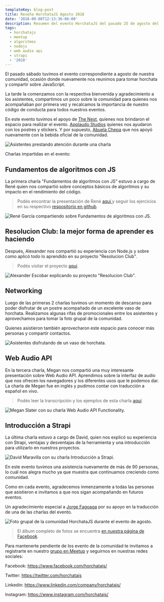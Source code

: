 ```yaml
---
templateKey: blog-post
title: Reseña HorchataJS Agosto 2018
date: '2018-09-08T12:13:36-06:00'
description: Resumen del evento HorchataJS del pasado 25 de agosto del 2018.
tags:
  - horchatajs
  - meetup
  - algoritmos
  - nodejs
  - web audio api
  - strapi
  - '2018'
---
```


El pasado sábado tuvimos el evento correspondiente a agosto de nuestra comunidad, ocasión donde nuevamente nos reunimos para tomar horchata y compartir sobre JavaScript.

La tarde la comenzamos con la respectiva bienvenida y agradecimiento a los asistentes, compartimos un poco sobre la comunidad para quienes nos acompañaban por primera vez y recalcamos la importancia de nuestro código de conducta para todos nuestros eventos.

En este evento tuvimos el apoyo de [The Nest](https://thenestsv.com/), quienes nos brindaron el espacio para realizar el evento. [Applaudo Studios](https://applaudostudios.com/) quienes nos ayudaron con los postres y stickers. Y por supuesto, [Abuela Chepa](https://www.facebook.com/abuelachepa/) que nos apoyó nuevamente con la bebida oficial de la comunidad.

![Asistentes prestando atención durante una charla](/img/dsc_0030.jpg)

Charlas impartidas en el evento:

## Fundamentos de algoritmos con JS

La primera charla "Fundamentos de algoritmos con JS" estuvo a cargo de René quien nos compartió sobre conceptos básicos de algoritmos y su impacto en el rendimiento del código.

> Podés encontrar la presentación de René [aquí ](https://docs.google.com/presentation/d/1-zUcByx2OxgOMB1gjMF5p5OH3kv55RcDSKxbm6zSudE/)y seguir los ejercicios en su respectivo [respositorio en github](https://github.com/ragar90/horchatajs_algoritmos).

![René García compartiendo sobre Fundamentos de algoritmos con JS.](/img/dsc_0022.jpg)

## Resolucion Club: la mejor forma de aprender es haciendo

Después, Alexander nos compartió su experiencia con Node.js y sobre como aplicó todo lo aprendido en su proyecto "Resolucion Club".

> Podés visitar el proyecto [aquí](http://resolucion.club/).

![Alexander Escobar explicando su proyecto "Resolucion Club".](/img/dsc_0043.jpg)

## Networking

Luego de las primeras 2 charlas tuvimos un momento de descanso para poder disfrutar de un postre acompañado de un excelente vaso de horchata. Realizamos algunas rifas de promocionales entre los asistentes y aprovechamos para tomar la foto grupal de la comunidad.

Quienes asistieron también aprovecharon este espacio para conocer más personas y compartir contactos.

![Asistentes disfrutando de un vaso de horchata.](/img/dsc_0071.jpg)

## Web Audio API

En la tercera charla, Megan nos compartió una muy interesante presentación sobre Web Audio API. Aprendimos sobre la interfaz de audio que nos ofrecen los navegadores y los diferentes usos que le podemos dar. La charla de Megan fue en inglés y pudimos contar con traducción a español en vivo.

> Podés leer la transcripción y los ejemplos de esta charla [aquí](https://github.com/meslater1030/web-audio-api-sample).

![Megan Slater con su charla Web Audio API Functionality.](/img/dsc_0073.jpg)

## Introducción a Strapi

La última charla estuvo a cargo de David, quien nos explicó su experiencia con Strapi, ventajas y desventajas de la herramienta y una introducción para utilizarlo en nuestros proyectos.

![David Maravilla con su charla Introducción a Strapi.](/img/dsc_0092.jpg)

En este evento tuvimos una asistencia nuevamente de más de 90 personas, lo cuál nos alegra mucho ya que muestra que continuamos creciendo como comunidad.

Como en cada evento, agradecemos inmenzamente a todas las personas que asistieron e invitamos a que nos sigan acompañando en futuros eventos.

Un agradecimiento especial a [Jorge Fagoaga](https://www.upwork.com/o/profiles/users/_~01916953daa91e5655/) por su apoyo en la traducción de una de las charlas del evento.

![Foto grupal de la comunidad HorchataJS durante el evento de agosto.](/img/dsc_0060.jpg)

> El álbum completo de fotos se encuentra [en nuestra página de Facebook](https://www.facebook.com/pg/horchatajs/photos/?tab=album&album_id=533890593737855).

Para mantenerte pendiente de los evento de la comunidad te invitamos a registrarte en nuestro [grupo en Meetup](https://www.meetup.com/es-ES/horchatajs/) y seguirnos en nuestras redes sociales:

Facebook: <https://www.facebook.com/horchatajs/>

Twitter: <https://twitter.com/horchatajs>

Linkedin: <https://www.linkedin.com/company/horchatajs/>

Instagram: <https://www.instagram.com/horchatajs/>
